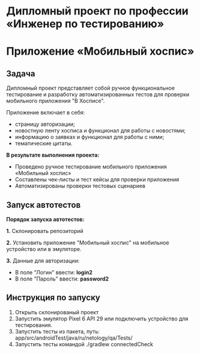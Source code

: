 # Дипломный проект по профессии «Инженер по тестированию»

# Приложение «Мобильный хоспис»

## Задача
Дипломный проект представляет собой ручное функциональное тестирование и разработку автоматизированных тестов для проверки мобильного приложения "В Хосписе".

Приложение включает в себя:
* страницу авторизации;
* новостную ленту хосписа и функционал для работы с новостями;
* информацию о заявках и функционал для работы с ними;
* тематические цитаты.

**В результате выполнения проекта:**
* Проведено ручное тестирование мобильного приложения «Мобильный хоспис»
* Составлены чек-листы и тест кейсы для проверки приложения
* Автоматизированы проверки тестовых сценариев

## Запуск автотестов

**Порядок запуска автотестов:**

**1.** Склонировать репозиторий

   

**2.**  Установить приложение "Мобильный хоспис" на мобильное устройство или в эмуляторе.

**3.** Данные для авторизации:
- В поле "Логин" ввести: **login2**
- В поле "Пароль" ввести: **password2**

## Инструкция по запуску

1. Открыть склонированый проект
2. Запустить эмулятор Pixel 6 API 29 или подключить устройство для тестирования.
3. Запустить тесты из пакета, путь: app/src/androidTest/java/ru/netology/qa/Tests/
4. Запустить тесты командой ./gradlew connectedCheck


